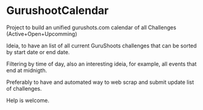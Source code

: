 # GurushootCalendar
Project to build an unified gurushots.com calendar of all Challenges (Active+Open+Upcomming)

Ideia, to have an list of all current GuruShoots challenges that can be sorted by start date or end date.

Filtering by time of day, also an interesting ideia, for example, all events that end at midnigth.

Preferably to have and automated way to web scrap and submit update list of challenges.

Help is welcome.
